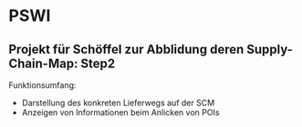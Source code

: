 # PSWI
       
Projekt für Schöffel zur Abblidung deren Supply-Chain-Map: Step2
----------------------------------------------------------

Funktionsumfang:
- Darstellung des konkreten Lieferwegs auf der SCM
- Anzeigen von Informationen beim Anlicken von POIs
